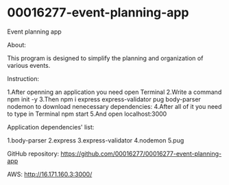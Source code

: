 # 00016277-event-planning-app
Event planning app

About:

This program is designed to simplify the planning and organization of various events.

Instruction:

1.After openning an application you need open Terminal
2.Write a command npm init -y
3.Then npm i express express-validator pug body-parser nodemon to download nenecessary dependencies:
4.After all of it you need to type in Terminal npm start
5.And open localhost:3000

Application dependencies' list:

1.body-parser
2.express
3.express-validator
4.nodemon
5.pug

GitHub repository:
https://github.com/00016277/00016277-event-planning-app

AWS:
http://16.171.160.3:3000/
